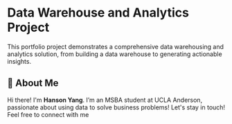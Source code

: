 # Data Warehouse and Analytics Project

This portfolio project demonstrates a comprehensive data warehousing and analytics solution, from building a data warehouse to generating actionable insights.

## 🌟 About Me

Hi there! I'm **Hanson Yang**. I’m an MSBA student at UCLA Anderson, passionate about using data to solve business problems!
Let's stay in touch! Feel free to connect with me
